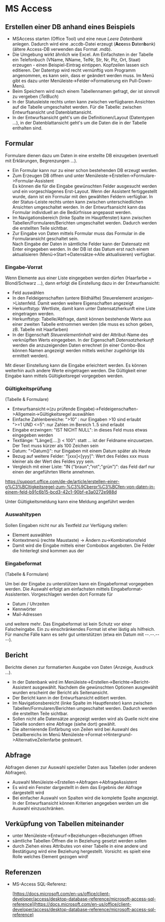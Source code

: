 

# MS Access

## Erstellen einer DB anhand eines Beispiels

- MSAccess starten (Office Tool) und eine neue *Leere Datenbank* anlegen. Dadurch wird eine .accdb-Datei erzeugt (**Acc**ess **D**aten**b**ank) (ältere Access-DB verwenden das Format .mdb).
- Die Umgebung wirkt ähnlich wie Excel. Am Einfachsten in der Tabelle ein Telefonbuch (VName, NName, TelNr, Str, Nr, Plz, Ort, Staat) erzeugen - einen Beispiel-Eintrag eintippen. Kopfzeilen lassen sich editieren. Der Datentyp wird recht vernünftig vom Programm angenommen, es kann sein, dass er geändert werden muss. Im Menü gibt es dazu unter Menüleiste->Felder->Formatierung ein Pull-Down-Menü.
- Beim Speichern wird nach einem Tabellennamen gefragt, der ist sinnvoll zu vergeben (*TelBuch*)
- In der Statusleiste rechts unten kann zwischen verfügbaren Ansichten auf die Tabelle umgeschaltet werden. Für die Tabelle: zwischen Entwurfsansicht und Datenblattansicht.
- In der Entwurfsansicht geht's um die Definitionen/Layout (Datentypen …), in der Datenblattansicht geht's um die Daten die in der Tabelle enthalten sind.

## Formular

Formulare dienen dazu um Daten in eine erstellte DB einzugeben (eventuell mit Erklärungen, Begrenzungen …).

- Ein Formular kann nur zu einer schon bestehenden DB erzeugt werden.
- Zum Erzeugen DB öffnen und unter Menüleiste->Erstellen->Formulare->Formular-Assistent  
  Es können die für die Eingabe gewünschten Felder ausgesucht werden und ein vorgeschlagenes Erst-Layout. Wenn der Assistent fertiggestellt wurde, dann ist ein Formular mit den gewählten Feldern verfügbar. In der Status-Leiste rechts unten kann zwischen unterschiedlichen Ansichten umgeschaltet werden. In der Entwurfsansicht kann das Formular individuell an die Bedürfnisse angepasst werden. 
- Im Navigationsbereich (linke Spalte im Hauptfenster) kann zwischen Tabellen/Formularen/Berichten umgeschaltet werden. Dadurch werden die erstellten Teile sichtbar.
- Zur Eingabe von Daten mittels Formular muss das Formular in die Formularansicht geschaltet sein.  
  Nach Eingabe der Daten in sämtliche Felder kann der Datensatz mit Enter eingegeben werden. In der DB ist das Datum erst nach einem aktualisieren (Menü->Start->Datensätze->Alle aktualisieren) verfügbar.

### Eingabe-Vorrat

Wenn Elemente aus einer Liste eingegeben werden dürfen (Haarfarbe = Blond/Schwarz …), dann erfolgt die Einstellung dazu in der Entwurfsansicht:

- Feld auswählen
- In den Feldeigenschaften (untere Bildhälfte) Steuerelement anzeigen->Listenfeld. Damit werden weitere Eigenschaften angezeigt
- Herkunftstyp: Wertliste, damit kann unter Datensatzherkunft eine Liste eingetragen werden.
- Herkunftstyp: Tabelle/Abfrage, damit können bestehende Werte aus einer zweiten Tabelle entnommen werden (die muss es schon geben, zB. Tabelle mit Haarfarben)
- In der Eigenschaft *Steuerelementinhalt* wird der Attribut-Name des verknüpften Werts eingegeben. In der Eigenschaft *Datensatzherkunft* werden die anzuzeigenden Daten errechnet (in einer Combo-Box können Namen angezeigt werden mittels welcher zugehörige Ids ermittelt werden).

Mit dieser Einstellung kann die Eingabe erleichtert werden. Es können weiterhin auch andere Werte eingetragen werden. Die Gültigkeit einer Eingabe kann mittels Gültigkeitsregel vorgegeben werden.

### Gültigkeitsprüfung

(Tabelle & Formulare)

- Entwurfsansicht->(zu prüfende Eingabe)->Feldeigenschaften->Allgemein->Gültigkeitsregel auswählen
- Einfache Zahlenbereiche: ">10" : nur Eingaben >10 sind erlaubt  
  ">=1 UND <=5": nur Zahlen im Bereich 1..5 sind erlaubt
- Eingabe erzwingen: "IST NICHT NULL": in dieses Feld muss etwas eingegeben werden
- Textlänge: "Länge([….]) < 100": statt … ist der Feldname einzusetzen. Der Text muss kürzer als 100 Zeichen sein
- Datum: ">Datum()": nur Eingaben mit einem Datum später als Heute
- Bezug auf weitere Felder: "[xxx]<[yyy]": Wert des Feldes xxx muss kleiner als der Wert des Feldes yyy sein.
- Vergleich mit einer Liste: "IN ("braun";"rot";"grün")": das Feld darf nur einen der angeführten Werte annehmen.

<https://support.office.com/de-de/article/erstellen-einer-g%C3%BCltigkeitsregel-zum-%C3%9Cberpr%C3%BCfen-von-daten-in-einem-feld-b91c6b15-bcd3-42c1-90bf-e3a0272e988d>

Unter Gültigkeitsmeldung kann eine Meldung angeführt werden

### Auswahltypen

Sollen Eingaben nicht nur als Textfeld zur Verfügung stellen:

- Element auswählen
- Kontextmenü (rechte Maustaste) -> Ändern zu->Kombinationsfeld
- Damit wird die Eingabe mittels einer Combobox angeboten. Die Felder die hinterlegt sind kommen aus der 

### Eingabeformat

(Tabelle & Formulare)

Um bei der Eingabe zu unterstützen kann ein Eingabeformat vorgegeben werden. Die Auswahl erfolgt am einfachsten mittels Eingabeformat-Assistenten. Vorgeschlagen werden dort Formate für

- Datum / Uhrzeiten
- Kennwörter
- Mail-Adressen

und weitere mehr. Das Eingabeformat ist kein Schutz vor einer Falscheingabe. Ein zu einschränkendes Format ist eher lästig als hilfreich. Für manche Fälle kann es sehr gut unterstützen (etwa ein Datum mit --.--.----).

## Bericht

Berichte dienen zur formatierten Ausgabe von Daten (Anzeige, Ausdruck …).

- In der Datenbank wird im Menüleiste->Erstellen->Berichte->Bericht-Assistent ausgewählt. Nachdem die gewünschten Optionen ausgewählt wurden erscheint der Bericht als Seitenansicht.
- Der Bericht kann in der Entwurfsansicht editiert werden.
- Im Navigationsbereicht (linke Spalte im Hauptfenster) kann zwischen Tabellen/Formularen/Berichten umgeschaltet werden. Dadurch werden die erstellten Teile sichtbar.
- Sollen nicht alle Datensätze angezeigt werden wird als Quelle nicht eine Tabelle sondern eine Abfrage (siehe dort) gewählt.
- Die alternierende Einfärbung von Zeilen wird bei Auswahl des Detailbereichs im Menü Menüleiste->Format->Hintergrund->AlternativeZeilenfarbe gesteuert.

## Abfrage

Abfragen dienen zur Auswahl spezieller Daten aus Tabellen (oder anderen Abfragen).

- Auswahl Menüleiste->Erstellen->Abfragen->AbfrageAssistent
- Es wird ein Fenster dargestellt in dem das Ergebnis der Abfrage dargestellt wird
- Bei einfacher Auswahl von Spalten wird die komplette Spalte angezeigt. In der Entwurfsansicht können Kriterien angegeben werden um die Auswahl einzuschränken.

## Verküpfung von Tabellen miteinander

- unter Menüleiste->Entwurf->Beziehungen->Beziehungen öffnen
- sämtliche Tabellen Öffnen die in Beziehung gesetzt werden sollen
- durch Ziehen eines Attributes von einer Tabelle in eine andere und Bestätigung wird eine Beziehung hergestellt. Vorsicht: es spielt eine Rolle welches Element gezogen wird!

## Referenzen

- MS-Access SQL-Referenz:

  [https://docs.microsoft.com/en-us/office/client-developer/access/desktop-database-reference/microsoft-access-sql-reference](https://docs.microsoft.com/en-us/office/client-developer/access/desktop-database-reference/microsoft-access-sql-reference)

